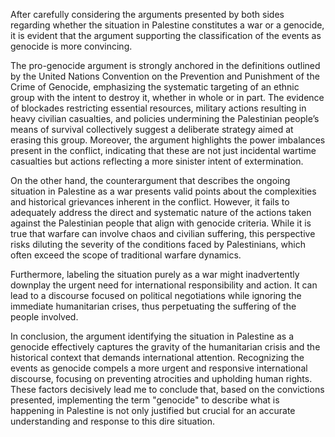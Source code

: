 After carefully considering the arguments presented by both sides regarding whether the situation in Palestine constitutes a war or a genocide, it is evident that the argument supporting the classification of the events as genocide is more convincing. 

The pro-genocide argument is strongly anchored in the definitions outlined by the United Nations Convention on the Prevention and Punishment of the Crime of Genocide, emphasizing the systematic targeting of an ethnic group with the intent to destroy it, whether in whole or in part. The evidence of blockades restricting essential resources, military actions resulting in heavy civilian casualties, and policies undermining the Palestinian people’s means of survival collectively suggest a deliberate strategy aimed at erasing this group. Moreover, the argument highlights the power imbalances present in the conflict, indicating that these are not just incidental wartime casualties but actions reflecting a more sinister intent of extermination.

On the other hand, the counterargument that describes the ongoing situation in Palestine as a war presents valid points about the complexities and historical grievances inherent in the conflict. However, it fails to adequately address the direct and systematic nature of the actions taken against the Palestinian people that align with genocide criteria. While it is true that warfare can involve chaos and civilian suffering, this perspective risks diluting the severity of the conditions faced by Palestinians, which often exceed the scope of traditional warfare dynamics.

Furthermore, labeling the situation purely as a war might inadvertently downplay the urgent need for international responsibility and action. It can lead to a discourse focused on political negotiations while ignoring the immediate humanitarian crises, thus perpetuating the suffering of the people involved.

In conclusion, the argument identifying the situation in Palestine as a genocide effectively captures the gravity of the humanitarian crisis and the historical context that demands international attention. Recognizing the events as genocide compels a more urgent and responsive international discourse, focusing on preventing atrocities and upholding human rights. These factors decisively lead me to conclude that, based on the convictions presented, implementing the term "genocide" to describe what is happening in Palestine is not only justified but crucial for an accurate understanding and response to this dire situation.